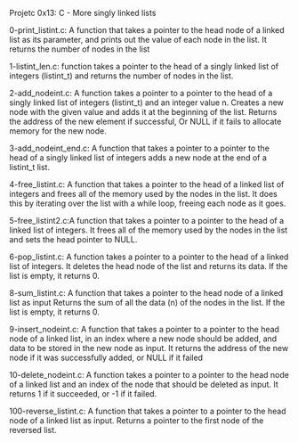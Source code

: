 Projetc 0x13: C - More singly linked lists

0-print_listint.c: A function that takes a pointer to the head node of a linked list as its parameter,
and prints out the value of each node in the list.
It returns the number of nodes in the list

1-listint_len.c: function takes a pointer to the head of a singly linked list of integers (listint_t)
and returns the number of nodes in the list.

2-add_nodeint.c: A function takes a pointer to a pointer to the head of a singly linked list of integers (listint_t) and an integer value n.
Creates a new node with the given value and adds it at the beginning of the list.
Returns the address of the new element if successful,
Or NULL if it fails to allocate memory for the new node.

3-add_nodeint_end.c: A function that takes a pointer to a pointer to the head of a singly linked list of integers
adds a new node at the end of a listint_t list.

4-free_listint.c: A function that takes a pointer to the head of a linked list of integers
and frees all of the memory used by the nodes in the list.
It does this by iterating over the list with a while loop, freeing each node as it goes.

5-free_listint2.c:A function that takes a pointer to a pointer to the head of a linked list of integers.
It frees all of the memory used by the nodes in the list and sets the head pointer to NULL.

6-pop_listint.c: A function takes a pointer to a pointer to the head of a linked list of integers.
It deletes the head node of the list and returns its data. If the list is empty, it returns 0.

8-sum_listint.c: A function that takes a pointer to the head node of a linked list as input
Returns the sum of all the data (n) of the nodes in the list. If the list is empty, it returns 0.

9-insert_nodeint.c: A function that takes a pointer to a pointer to the head node of a linked list, in an index where a new node should be added,
and data to be stored in the new node as input. It returns the address of the new node if it was successfully added, or NULL if it failed

10-delete_nodeint.c: A function takes a pointer to a pointer to the head node of a linked list and an index of the node that should be deleted as input.
It returns 1 if it succeeded, or -1 if it failed.

100-reverse_listint.c: A function that takes a pointer to a pointer to the head node of a linked list as input.
Returns a pointer to the first node of the reversed list. 
